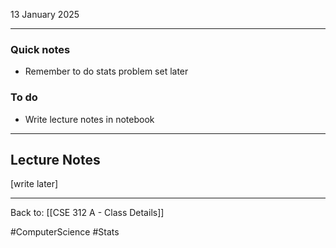 13 January 2025

---
### Quick notes
- Remember to do stats problem set later

### To do
- Write lecture notes in notebook

---
## Lecture Notes

[write later]

---
Back to: [[CSE 312 A - Class Details]]

#ComputerScience #Stats 
